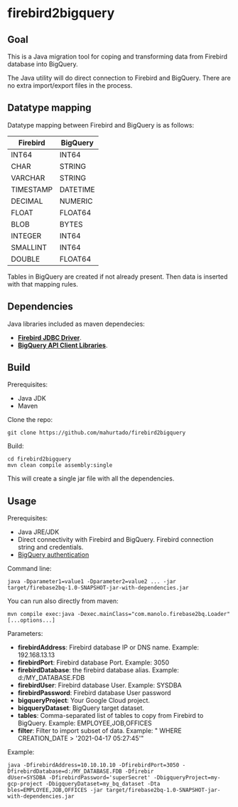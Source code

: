 # firebird2bigquery

## Goal

This is a Java migration tool for coping and transforming data from  Firebird database into BigQuery.

The Java utility will do direct connection to Firebird and BigQuery. There are no extra import/export files in the process.

## Datatype mapping

Datatype mapping between Firebird and BigQuery is as follows:

| Firebird | BigQuery |
| --- | ----------- |
| INT64 | INT64 |
| CHAR | STRING |
| VARCHAR | STRING |
| TIMESTAMP | DATETIME |
| DECIMAL | NUMERIC |
| FLOAT | FLOAT64 |
| BLOB | BYTES |
| INTEGER | INT64 |
| SMALLINT | INT64 |
| DOUBLE | FLOAT64 |

Tables in BigQuery are created if not already present.
Then data is inserted with that mapping rules.

## Dependencies

Java libraries included as maven dependecies:

* **[Firebird JDBC Driver](https://firebirdsql.org/en/jdbc-driver/)**. 
* **[BigQuery API Client Libraries](https://cloud.google.com/bigquery/docs/reference/libraries#client-libraries-install-java)**. 

## Build

Prerequisites:
* Java JDK
* Maven


Clone the repo:
```
git clone https://github.com/mahurtado/firebird2bigquery
```

Build:
```
cd firebird2bigquery
mvn clean compile assembly:single
```

This will create a single jar file with all the dependencies.


## Usage

Prerequisites:
* Java JRE/JDK
* Direct connectivity with Firebird and BigQuery. Firebird connection string and credentials.
* [BigQuery authentication](https://cloud.google.com/bigquery/docs/authentication)

Command line:
```
java -Dparameter1=value1 -Dparameter2=value2 ... -jar target/firebase2bq-1.0-SNAPSHOT-jar-with-dependencies.jar
```

You can run also directly from maven:
```
mvn compile exec:java -Dexec.mainClass="com.manolo.firebase2bq.Loader" [...options...]
```

Parameters:

* **firebirdAddress**: Firebird database IP or DNS name. Example: 192.168.13.13
* **firebirdPort**: Firebird database Port. Example: 3050
* **firebirdDatabase**: the firebird database alias. Example: d:/MY_DATABASE.FDB
* **firebirdUser**: Firebird database User. Example: SYSDBA
* **firebirdPassword**:  Firebird database User password
* **bigqueryProject**: Your Google Cloud project. 
* **bigqueryDataset**: BigQuery target dataset.
* **tables**: Comma-separated list of tables to copy from Firebird to  BigQuery. Example: EMPLOYEE,JOB,OFFICES
* **filter**: Filter to import subset of data. Example: " WHERE CREATION_DATE > '2021-04-17 05:27:45'"

Example:

```
java -DfirebirdAddress=10.10.10.10 -DfirebirdPort=3050 -DfirebirdDatabase=d:/MY_DATABASE.FDB -Dfirebir
dUser=SYSDBA -DfirebirdPassword='superSecret' -DbigqueryProject=my-gcp-project -DbigqueryDataset=my_bq_dataset -Dta
bles=EMPLOYEE,JOB,OFFICES -jar target/firebase2bq-1.0-SNAPSHOT-jar-with-dependencies.jar
````
